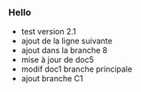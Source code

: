 ### Hello

* test version 2.1
* ajout de la ligne suivante
* ajout dans la branche 8
* mise à jour de doc5
* modif doc1 branche principale
* ajout branche C1
